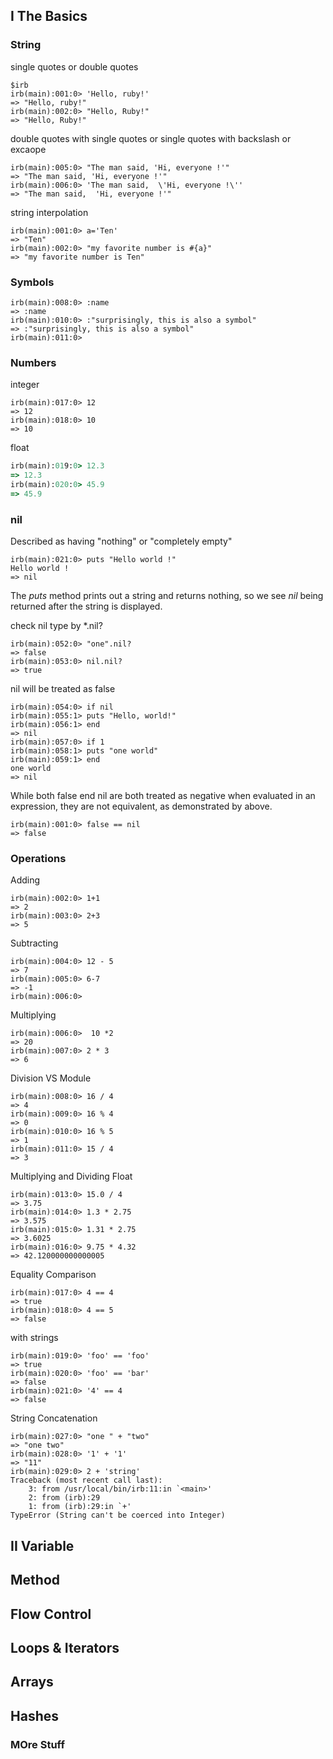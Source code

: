## I The Basics

### String 

single quotes or double quotes

```
$irb
irb(main):001:0> 'Hello, ruby!'
=> "Hello, ruby!"
irb(main):002:0> "Hello, Ruby!"
=> "Hello, Ruby!"
```

double quotes with single quotes or single quotes with backslash or excaope 

```
irb(main):005:0> "The man said, 'Hi, everyone !'"
=> "The man said, 'Hi, everyone !'"
irb(main):006:0> 'The man said,  \'Hi, everyone !\''
=> "The man said,  'Hi, everyone !'"
```

string interpolation

```
irb(main):001:0> a='Ten'
=> "Ten"
irb(main):002:0> "my favorite number is #{a}"
=> "my favorite number is Ten"
```

### Symbols

```
irb(main):008:0> :name
=> :name
irb(main):010:0> :"surprisingly, this is also a symbol"
=> :"surprisingly, this is also a symbol"
irb(main):011:0>
```

### Numbers 

integer

```
irb(main):017:0> 12
=> 12
irb(main):018:0> 10
=> 10
```

float 

```ruby
irb(main):019:0> 12.3
=> 12.3
irb(main):020:0> 45.9
=> 45.9
```

### nil
 
Described as having "nothing" or "completely empty"

```
irb(main):021:0> puts "Hello world !"
Hello world !
=> nil
```

The *puts* method prints out a string and returns nothing, so we see *nil* being returned after the string is displayed.

check nil type by *.nil?

```
irb(main):052:0> "one".nil?
=> false
irb(main):053:0> nil.nil?
=> true
```

nil will be treated as false

```
irb(main):054:0> if nil
irb(main):055:1> puts "Hello, world!"
irb(main):056:1> end
=> nil
irb(main):057:0> if 1
irb(main):058:1> puts "one world"
irb(main):059:1> end
one world
=> nil
```

While both false end nil are both treated as negative when evaluated in an expression, they are not equivalent, as demonstrated by above.

```
irb(main):001:0> false == nil
=> false
```

### Operations

Adding

```
irb(main):002:0> 1+1
=> 2
irb(main):003:0> 2+3
=> 5
``` 

Subtracting

```
irb(main):004:0> 12 - 5
=> 7
irb(main):005:0> 6-7
=> -1
irb(main):006:0>
```

Multiplying

```
irb(main):006:0>  10 *2
=> 20
irb(main):007:0> 2 * 3
=> 6
```

Division VS Module

```
irb(main):008:0> 16 / 4
=> 4
irb(main):009:0> 16 % 4
=> 0
irb(main):010:0> 16 % 5
=> 1
irb(main):011:0> 15 / 4
=> 3
```

Multiplying and Dividing Float 

```
irb(main):013:0> 15.0 / 4
=> 3.75
irb(main):014:0> 1.3 * 2.75
=> 3.575
irb(main):015:0> 1.31 * 2.75
=> 3.6025
irb(main):016:0> 9.75 * 4.32
=> 42.120000000000005
```

Equality Comparison

```
irb(main):017:0> 4 == 4
=> true
irb(main):018:0> 4 == 5
=> false
```
with strings 

```
irb(main):019:0> 'foo' == 'foo'
=> true
irb(main):020:0> 'foo' == 'bar'
=> false
irb(main):021:0> '4' == 4
=> false
```

String Concatenation

```
irb(main):027:0> "one " + "two"
=> "one two"
irb(main):028:0> '1' + '1'
=> "11"
irb(main):029:0> 2 + 'string'
Traceback (most recent call last):
	3: from /usr/local/bin/irb:11:in `<main>'
	2: from (irb):29
	1: from (irb):29:in `+'
TypeError (String can't be coerced into Integer)
```



## II Variable

## Method 

## Flow Control

## Loops & Iterators

## Arrays

## Hashes

### MOre Stuff